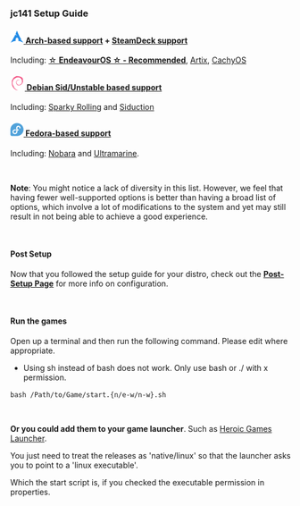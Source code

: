 ### jc141 Setup Guide


#### [![Arch](icons/arch.png) Arch-based support](arch.md) + [SteamDeck support](steamdeck.md)



Including: [ ☆ **EndeavourOS ☆ - Recommended**](https://endeavouros.com/), [Artix](https://artixlinux.org/), [CachyOS](https://cachyos.org/)



#### [![Debian Sid/Unstable](icons/debian.png) Debian Sid/Unstable based support](debian-sid.md)



Including: [Sparky Rolling](https://sparkylinux.org/download/rolling/) and [Siduction](https://siduction.org/)



#### [![Fedora](icons/fedora.png) Fedora-based support](fedora.md)



Including: [Nobara](https://nobaraproject.org/) and [Ultramarine](https://ultramarine-linux.org/).


<br>


**Note**: You might notice a lack of diversity in this list. However, we feel that having fewer well-supported options is better than having a broad list of options, which involve a lot of modifications to the system and yet may still result in not being able to achieve a good experience.


<br>


#### Post Setup
Now that you followed the setup guide for your distro, check out the [**Post-Setup Page**](post-setup.md) for more info on configuration.


<br>


#### Run the games
Open up a terminal and then run the following command. Please edit where appropriate.



- Using sh instead of bash does not work. Only use bash or ./ with x permission.


```
bash /Path/to/Game/start.{n/e-w/n-w}.sh
```


<br>


**Or you could add them to your game launcher**. Such as [Heroic Games Launcher](https://heroicgameslauncher.com/).


You just need to treat the releases as 'native/linux' so that the launcher asks you to point to a 'linux executable'.


Which the start script is, if you checked the executable permission in properties.
